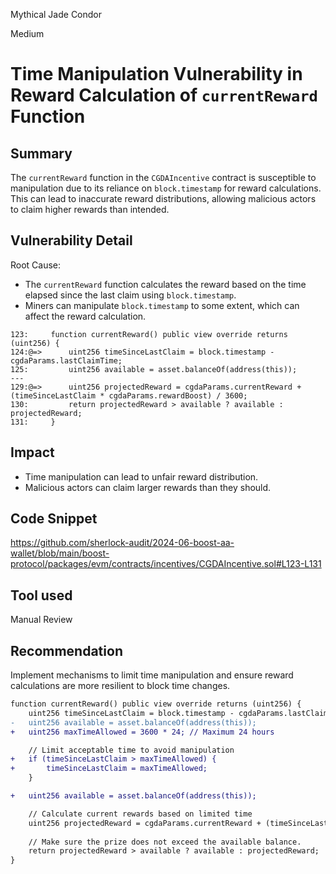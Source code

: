 Mythical Jade Condor

Medium

# Time Manipulation Vulnerability in Reward Calculation of `currentReward` Function

## Summary
The `currentReward` function in the `CGDAIncentive` contract is susceptible to manipulation due to its reliance on `block.timestamp` for reward calculations. This can lead to inaccurate reward distributions, allowing malicious actors to claim higher rewards than intended.

## Vulnerability Detail
Root Cause:
- The `currentReward` function calculates the reward based on the time elapsed since the last claim using `block.timestamp`.
- Miners can manipulate `block.timestamp` to some extent, which can affect the reward calculation.
```solidity
123:     function currentReward() public view override returns (uint256) {
124:@=>      uint256 timeSinceLastClaim = block.timestamp - cgdaParams.lastClaimTime;
125:         uint256 available = asset.balanceOf(address(this));
---
129:@=>      uint256 projectedReward = cgdaParams.currentReward + (timeSinceLastClaim * cgdaParams.rewardBoost) / 3600;
130:         return projectedReward > available ? available : projectedReward;
131:     }
```

## Impact
- Time manipulation can lead to unfair reward distribution.
- Malicious actors can claim larger rewards than they should.

## Code Snippet
https://github.com/sherlock-audit/2024-06-boost-aa-wallet/blob/main/boost-protocol/packages/evm/contracts/incentives/CGDAIncentive.sol#L123-L131

## Tool used

Manual Review

## Recommendation
Implement mechanisms to limit time manipulation and ensure reward calculations are more resilient to block time changes.
```diff
function currentReward() public view override returns (uint256) {
    uint256 timeSinceLastClaim = block.timestamp - cgdaParams.lastClaimTime;
-   uint256 available = asset.balanceOf(address(this));
+   uint256 maxTimeAllowed = 3600 * 24; // Maximum 24 hours

    // Limit acceptable time to avoid manipulation
+   if (timeSinceLastClaim > maxTimeAllowed) {
+       timeSinceLastClaim = maxTimeAllowed;
    }

+   uint256 available = asset.balanceOf(address(this));

    // Calculate current rewards based on limited time
    uint256 projectedReward = cgdaParams.currentReward + (timeSinceLastClaim * cgdaParams.rewardBoost) / 3600;
    
    // Make sure the prize does not exceed the available balance.
    return projectedReward > available ? available : projectedReward;
}
```